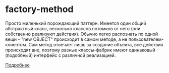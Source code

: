 # factory-method
Просто миленький порождающий паттерн. Имеется один общий абстрактный класс, несколько классов потомков от него (они собственно реализуют действия). Обычно легко распознать по одной вещи - "new OBJECT" происходит в самом методе, а не пользователем-клиентом. Сам метод отвечает лишь за создание объекта, все действия происходят вне, поэтому разные классы-фабрик имеют одинаковый (подоббный) интерфейс с различной реализацией. 

[Подробнее](https://refactoring.guru/design-patterns/factory-method)